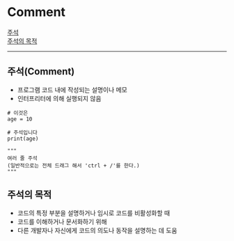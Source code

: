 # Comment

[주석](#주석Comment)   
[주석의 목적](#주석의-목적)

---
## 주석(Comment)
- 프로그램 코드 내에 작성되는 설명이나 메모
- 인터프리터에 의해 실행되지 않음
```
# 이것은
age = 10

# 주석입니다
print(age)

"""
여러 줄 주석
(일반적으로는 전체 드래그 해서 'ctrl + /'를 한다.)
"""

```

## 주석의 목적
- 코드의 특정 부분을 설명하거나 임시로 코드를 비활성화할 때
- 코드를 이해하거나 문서화하기 위해
- 다른 개발자나 자신에게 코드의 의도나 동작을 설명하는 데 도움